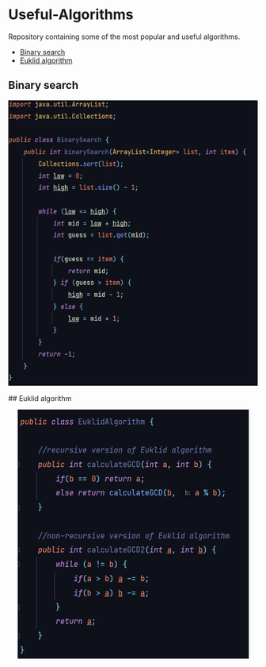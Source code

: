 # Useful-Algorithms
Repository containing some of the most popular and useful algorithms.


- [Binary search](#binary-search)
- [Euklid algorithm](#euklid-algorithm)

## Binary search
<p align="center"><a href="./src/BinarySearch.java"> <img src="./img/BinarySearch.png"></a></p>
## Euklid algorithm
<p align="center"><a href="./src/EuklidAlgorithm.java"> <img src="./img/EuklidAlgorithm.png"></a></p>